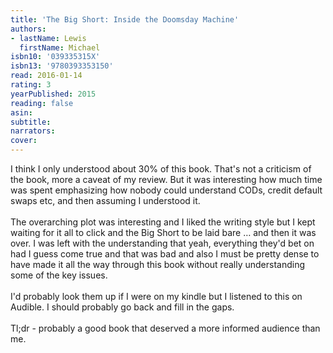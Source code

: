 ```yaml
---
title: 'The Big Short: Inside the Doomsday Machine'
authors:
- lastName: Lewis
  firstName: Michael
isbn10: '039335315X'
isbn13: '9780393353150'
read: 2016-01-14
rating: 3
yearPublished: 2015
reading: false
asin:
subtitle:
narrators:
cover:
---
```

I think I only understood about 30% of this book. That's not a criticism of the book, more a caveat of my review. But it was interesting how much time was spent emphasizing how nobody could understand CODs, credit default swaps etc, and then assuming I understood it.<br/><br/>The overarching plot was interesting and I liked the writing style but I kept waiting for it all to click and the Big Short to be laid bare … and then it was over. I was left with the understanding that yeah, everything they'd bet on had I guess come true and that was bad and also I must be pretty dense to have made it all the way through this book without really understanding some of the key issues.<br/><br/>I'd probably look them up if I were on my kindle but I listened to this on Audible. I should probably go back and fill in the gaps.<br/><br/>Tl;dr - probably a good book that deserved a more informed audience than me.